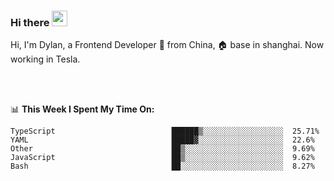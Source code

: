 ### Hi there <img src="https://media.giphy.com/media/hvRJCLFzcasrR4ia7z/giphy.gif" width="25px">

<!-- ![visitors](https://visitor-badge.glitch.me/badge?page_id=dislfyer.dislfyer) -->

Hi, I'm Dylan, a Frontend Developer 🚀 from China, 🏠 base in shanghai. Now working in Tesla.

<br/>
<br/>

📊 **This Week I Spent My Time On:**


<!--START_SECTION:waka-->

```text
TypeScript                          ██████▒░░░░░░░░░░░░░░░░░░  25.71%
YAML                                █████▓░░░░░░░░░░░░░░░░░░░  22.6%
Other                               ██▒░░░░░░░░░░░░░░░░░░░░░░  9.69%
JavaScript                          ██▒░░░░░░░░░░░░░░░░░░░░░░  9.62%
Bash                                ██░░░░░░░░░░░░░░░░░░░░░░░  8.27%
```

<!--END_SECTION:waka-->

<!--
**About Me:**
 -->
